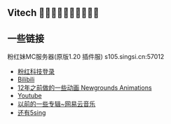 ## Vitech 👋👋👋👋👋👋👋👋👋👋

## 一些链接

粉红妹MC服务器(原版1.20 插件服)
s105.singsi.cn:57012


- [粉红科技登录](https://pinkki.top/)
- [Bilibili](https://space.bilibili.com/1860366)
- [12年之前做的一些动画 Newgrounds Animations](https://liuzirui1122.newgrounds.com/)
- [Youtube](https://www.youtube.com/@vitechliu5809)
- [以前的一些专辑~网易云音乐](https://music.163.com/#/artist?id=12025086)
- [还有5sing](https://5sing.kugou.com/26699109/default.html)
